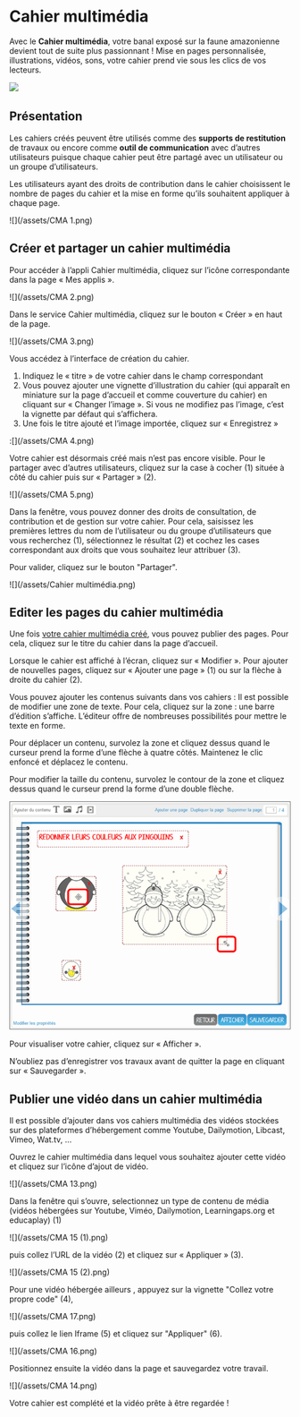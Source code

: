# Cahier multimédia

Avec le **Cahier multimédia**, votre banal exposé sur la faune amazonienne devient tout de suite plus passionnant ! Mise en pages personnalisée, illustrations, vidéos, sons, votre cahier prend vie sous les clics de vos lecteurs.

![](../../wp-content/uploads/2015/03/copyright.jpg)

## Présentation

Les cahiers créés peuvent être utilisés comme des **supports de restitution** de travaux ou encore comme **outil de communication** avec d’autres utilisateurs puisque chaque cahier peut être partagé avec un utilisateur ou un groupe d’utilisateurs.

Les utilisateurs ayant des droits de contribution dans le cahier choisissent le nombre de pages du cahier et la mise en forme qu’ils souhaitent appliquer à chaque page.

![](/assets/CMA 1.png)

## Créer et partager un cahier multimédia

Pour accéder à l’appli Cahier multimédia, cliquez sur l’icône correspondante dans la page « Mes applis ».

![](/assets/CMA 2.png)

Dans le service Cahier multimédia, cliquez sur le bouton « Créer » en haut de la page.

![](/assets/CMA 3.png)

Vous accédez à l’interface de création du cahier.

1. Indiquez le « titre » de votre cahier dans le champ correspondant
2. Vous pouvez ajouter une vignette d’illustration du cahier \(qui apparaît en miniature sur la page d’accueil et comme couverture du cahier\) en cliquant sur « Changer l’image ». Si vous ne modifiez pas l’image, c’est la vignette par défaut qui s’affichera.
3. Une fois le titre ajouté et l’image importée, cliquez sur « Enregistrez »

:[](/assets/CMA 4.png)

Votre cahier est désormais créé mais n’est pas encore visible. Pour le partager avec d’autres utilisateurs, cliquez sur la case à cocher (1)
située à côté du cahier puis sur « Partager » (2).

![](/assets/CMA 5.png)

Dans la fenêtre, vous pouvez donner des droits de consultation, de contribution et de gestion sur votre cahier. Pour cela, saisissez les
premières lettres du nom de l’utilisateur ou du groupe d’utilisateurs que vous recherchez (1), sélectionnez le résultat (2) et cochez les
cases correspondant aux droits que vous souhaitez leur attribuer (3). 

Pour valider, cliquez sur le bouton "Partager".

![](/assets/Cahier multimédia.png)

## Editer les pages du cahier multimédia

Une fois [votre cahier multimédia créé](http://one1d.fr/aide-support/aide-support/7-cahier-multimedia/creer-et-partager-un-cahier-multimedia/), vous pouvez publier des pages. Pour cela, cliquez sur le titre du cahier dans la page d’accueil.

Lorsque le cahier est affiché à l’écran, cliquez sur « Modifier ». Pour ajouter de nouvelles pages, cliquez sur « Ajouter une page » \(1\) ou sur la flèche à droite du cahier (2).

Vous pouvez ajouter les contenus suivants dans vos cahiers : Il est possible de modifier une zone de texte. Pour cela, cliquez sur la zone : une barre d’édition s’affiche. L’éditeur offre de nombreuses possibilités pour mettre le texte en forme.

Pour déplacer un contenu, survolez la zone et cliquez dessus quand le curseur prend la forme d’une flèche à quatre côtés. Maintenez le clic enfoncé et déplacez le contenu.

Pour modifier la taille du contenu, survolez le contour de la zone et cliquez dessus quand le curseur prend la forme d’une double flèche.

![](.gitbook/assets/m81.png)

Pour visualiser votre cahier, cliquez sur « Afficher ».

N’oubliez pas d’enregistrer vos travaux avant de quitter la page en cliquant sur « Sauvegarder ».

## Publier une vidéo dans un cahier multimédia

Il est possible d’ajouter dans vos cahiers multimédia des vidéos stockées sur des plateformes d’hébergement comme Youtube, Dailymotion, Libcast, Vimeo, Wat.tv, …

Ouvrez le cahier multimédia dans lequel vous souhaitez ajouter cette vidéo et cliquez sur l’icône d’ajout de vidéo.

![](/assets/CMA 13.png)

Dans la fenêtre qui s’ouvre, selectionnez un type de contenu de média (vidéos hébergées sur Youtube, Viméo, Dailymotion, Learningaps.org et educaplay) (1) 

![](/assets/CMA 15 (1).png)

puis collez l’URL de la vidéo (2) et cliquez sur « Appliquer » (3). 

![](/assets/CMA 15 (2).png)

Pour une vidéo hébergée ailleurs , appuyez sur la vignette "Collez votre propre code" (4), 

![](/assets/CMA 17.png)

puis collez le lien Iframe (5) et cliquez sur "Appliquer" (6). 

![](/assets/CMA 16.png)

Positionnez ensuite la vidéo dans la page et sauvegardez votre travail. 

![](/assets/CMA 14.png)

Votre cahier est complété et la vidéo prête à être regardée !

